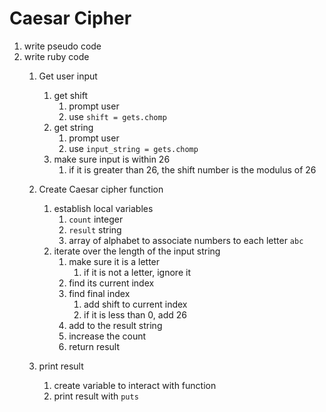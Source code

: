 # Caesar Cipher

1. write pseudo code
2. write ruby code
    1. Get user input
        1. get shift
            1. prompt user
            2. use `shift = gets.chomp`
        2. get string
            1. prompt user
            2. use `input_string = gets.chomp`
        3. make sure input is within 26
            1. if it is greater than 26, the shift number is the modulus of 26
    2. Create Caesar cipher function
        1. establish local variables
            1. `count` integer
            2. `result` string
            3. array of alphabet to associate numbers to each letter `abc`
        2. iterate over the length of the input string
            1. make sure it is a letter
                1. if it is not a letter, ignore it
            2. find its current index
            3. find final index
                1. add shift to current index
                2. if it is less than 0, add 26
            4. add to the result string
            5. increase the count
            6. return result

    3. print result
        1. create variable to interact with function
        2. print result with `puts`
